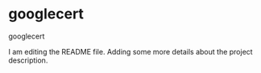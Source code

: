 # googlecert
googlecert

I am editing the README file. Adding some more details about the project description.
